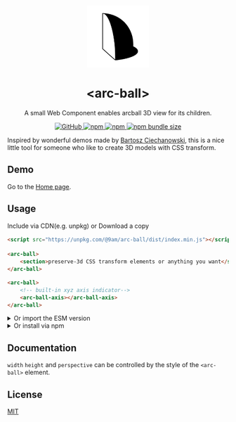 <div align="center">
    <img src="https://raw.githubusercontent.com/9am/arc-ball/main/logo.svg" alt="arc-ball-logo" width="140" height="140" />
    <h1>&lt;arc-ball&gt;</h1>
	<p>A small Web Component enables arcball 3D view for its children.</p>
    <p>
        <a href="https://github.com/9am/arc-ball/blob/main/LICENSE">
            <img alt="GitHub" src="https://img.shields.io/github/license/9am/arc-ball?style=flat-square&color=success">
        </a>
        <a href="https://www.npmjs.com/package/@9am/arc-ball">
            <img alt="npm" src="https://img.shields.io/npm/v/@9am/arc-ball?style=flat-square&color=orange">
        </a>
        <a href="https://www.npmjs.com/package/@9am/arc-ball">
            <img alt="npm" src="https://img.shields.io/npm/dt/@9am/arc-ball?style=flat-square&color=blue">
        </a>
        <a href="https://bundlephobia.com/package/@9am/arc-ball@latest">
            <img alt="npm bundle size" src="https://img.shields.io/bundlephobia/minzip/@9am/arc-ball?style=flat-square">
        </a>
    </p>
</div>

Inspired by wonderful demos made by [Bartosz Ciechanowski](https://ciechanow.ski/), this is a nice little tool for someone who like to create 3D models with CSS transform.

## Demo

Go to the [Home page](https://9am.github.io/arc-ball/).

## Usage

Include via CDN(e.g. unpkg) or Download a copy

```html
<script src="https://unpkg.com/@9am/arc-ball/dist/index.min.js"></script>

<arc-ball>
    <section>preserve-3d CSS transform elements or anything you want</section>
</arc-ball>
```

```html
<arc-ball>
    <!-- built-in xyz axis indicator-->
    <arc-ball-axis></arc-ball-axis>
</arc-ball>
```

<details>
    <summary>Or import the ESM version</summary>

```html
<script type="module">
    import 'https://unpkg.com/@9am/arc-ball/dist/index.es.js';
</script>
```

</details>

<details>
    <summary>Or install via npm</summary>

```sh
npm install @9am/arc-ball
```

</details>

## Documentation

`width` `height` and `perspective` can be controlled by the style of the `<arc-ball>` element.

## License
[MIT](LICENSE)
